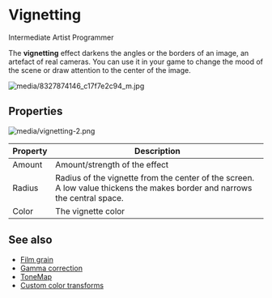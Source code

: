 # Vignetting

<span class="label label-doc-level">Intermediate</span>
<span class="label label-doc-audience">Artist</span>
<span class="label label-doc-audience">Programmer</span>

The **vignetting** effect darkens the angles or the borders of an image, an artefact of real cameras. You can use it in your game to change the mood of the scene or draw attention to the center of the image.

![media/8327874146_c17f7e2c94_m.jpg](media/8327874146_c17f7e2c94_m.jpg) 

## Properties

![media/vignetting-2.png](media/vignetting-2.png) 

| Property | Description                                                              
| -------- | ------------
| Amount   | Amount/strength of the effect                                  
| Radius   | Radius of the vignette from the center of the screen. A low value thickens the makes border and narrows the central space.
| Color    | The vignette color

## See also

* [Film grain](film-grain.md)
* [Gamma correction](gamma-correction.md)
* [ToneMap](tonemap.md)
* [Custom color transforms](custom-color-transforms.md)
